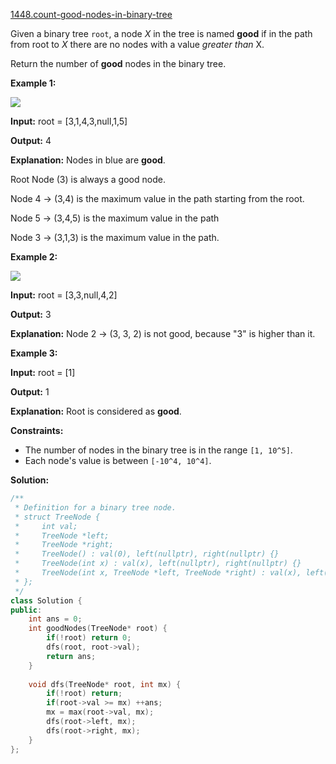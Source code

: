 [1448.count-good-nodes-in-binary-tree](https://leetcode.com/problems/count-good-nodes-in-binary-tree/)  

Given a binary tree `root`, a node _X_ in the tree is named **good** if in the path from root to _X_ there are no nodes with a value _greater than_ X.

Return the number of **good** nodes in the binary tree.

**Example 1:**

**![](https://assets.leetcode.com/uploads/2020/04/02/test_sample_1.png)**

  
**Input:** root = \[3,1,4,3,null,1,5\]
  
**Output:** 4
  
**Explanation:** Nodes in blue are **good**.
  
Root Node (3) is always a good node.
  
Node 4 -> (3,4) is the maximum value in the path starting from the root.
  
Node 5 -> (3,4,5) is the maximum value in the path
  
Node 3 -> (3,1,3) is the maximum value in the path.

**Example 2:**

**![](https://assets.leetcode.com/uploads/2020/04/02/test_sample_2.png)**

  
**Input:** root = \[3,3,null,4,2\]
  
**Output:** 3
  
**Explanation:** Node 2 -> (3, 3, 2) is not good, because "3" is higher than it.

**Example 3:**

  
**Input:** root = \[1\]
  
**Output:** 1
  
**Explanation:** Root is considered as **good**.

**Constraints:**

*   The number of nodes in the binary tree is in the range `[1, 10^5]`.
*   Each node's value is between `[-10^4, 10^4]`.  



**Solution:**  

```cpp
/**
 * Definition for a binary tree node.
 * struct TreeNode {
 *     int val;
 *     TreeNode *left;
 *     TreeNode *right;
 *     TreeNode() : val(0), left(nullptr), right(nullptr) {}
 *     TreeNode(int x) : val(x), left(nullptr), right(nullptr) {}
 *     TreeNode(int x, TreeNode *left, TreeNode *right) : val(x), left(left), right(right) {}
 * };
 */
class Solution {
public:
    int ans = 0;
    int goodNodes(TreeNode* root) {
        if(!root) return 0;
        dfs(root, root->val);
        return ans;
    }
    
    void dfs(TreeNode* root, int mx) {
        if(!root) return;
        if(root->val >= mx) ++ans;
        mx = max(root->val, mx);
        dfs(root->left, mx);
        dfs(root->right, mx);
    }
};
```
      